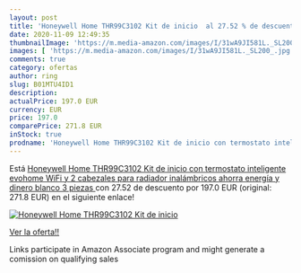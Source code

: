```yaml
---
layout: post
title: 'Honeywell Home THR99C3102 Kit de inicio  al 27.52 % de descuento'
date: 2020-11-09 12:49:35
thumbnailImage: 'https://m.media-amazon.com/images/I/31wA9JI581L._SL200_.jpg'
images: [ 'https://m.media-amazon.com/images/I/31wA9JI581L._SL200_.jpg' ]
comments: true
category: ofertas
author: ring
slug: B01MTU4ID1
description:
actualPrice: 197.0 EUR
currency: EUR
price: 197.0
comparePrice: 271.8 EUR
inStock: true
prodname: 'Honeywell Home THR99C3102 Kit de inicio con termostato inteligente evohome WiFi y 2 cabezales para radiador inalámbricos  ahorra energía y dinero  blanco  3 piezas '
---
```


Está [Honeywell Home THR99C3102 Kit de inicio con termostato inteligente evohome WiFi y 2 cabezales para radiador inalámbricos  ahorra energía y dinero  blanco  3 piezas ](https://www.amazon.es/dp/B01MTU4ID1/?tag=tolees-21) con 27.52 de descuento por 197.0 EUR (original: 271.8 EUR) en el siguiente enlace!

[![Honeywell Home THR99C3102 Kit de inicio ](https://m.media-amazon.com/images/I/31wA9JI581L._SL200_.jpg)](https://www.amazon.es/dp/B01MTU4ID1/?tag=tolees-21)

[Ver la oferta!!](https://www.amazon.es/dp/B01MTU4ID1/?tag=tolees-21)

Links participate in Amazon Associate program and might generate a comission on qualifying sales


